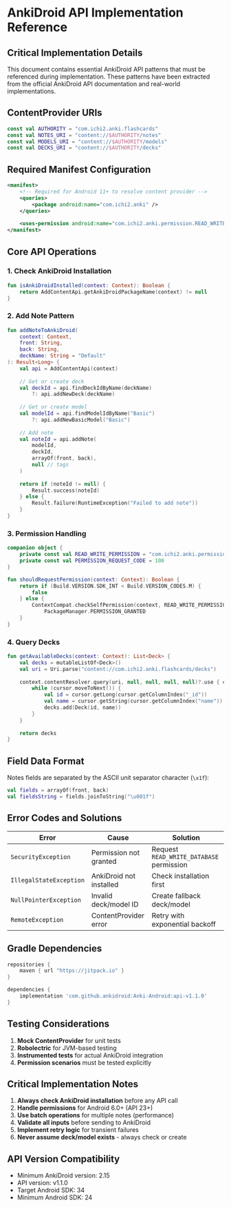 # AnkiDroid API Implementation Reference

## Critical Implementation Details

This document contains essential AnkiDroid API patterns that must be referenced during implementation. These patterns have been extracted from the official AnkiDroid API documentation and real-world implementations.

## ContentProvider URIs

```kotlin
const val AUTHORITY = "com.ichi2.anki.flashcards"
const val NOTES_URI = "content://$AUTHORITY/notes"
const val MODELS_URI = "content://$AUTHORITY/models"
const val DECKS_URI = "content://$AUTHORITY/decks"
```

## Required Manifest Configuration

```xml
<manifest>
    <!-- Required for Android 11+ to resolve content provider -->
    <queries>
        <package android:name="com.ichi2.anki" />
    </queries>
    
    <uses-permission android:name="com.ichi2.anki.permission.READ_WRITE_DATABASE" />
</manifest>
```

## Core API Operations

### 1. Check AnkiDroid Installation
```kotlin
fun isAnkiDroidInstalled(context: Context): Boolean {
    return AddContentApi.getAnkiDroidPackageName(context) != null
}
```

### 2. Add Note Pattern
```kotlin
fun addNoteToAnkiDroid(
    context: Context, 
    front: String, 
    back: String, 
    deckName: String = "Default"
): Result<Long> {
    val api = AddContentApi(context)
    
    // Get or create deck
    val deckId = api.findDeckIdByName(deckName) 
        ?: api.addNewDeck(deckName)
    
    // Get or create model  
    val modelId = api.findModelIdByName("Basic")
        ?: api.addNewBasicModel("Basic")
    
    // Add note
    val noteId = api.addNote(
        modelId,
        deckId,
        arrayOf(front, back),
        null // tags
    )
    
    return if (noteId != null) {
        Result.success(noteId)
    } else {
        Result.failure(RuntimeException("Failed to add note"))
    }
}
```

### 3. Permission Handling
```kotlin
companion object {
    private const val READ_WRITE_PERMISSION = "com.ichi2.anki.permission.READ_WRITE_DATABASE"
    private const val PERMISSION_REQUEST_CODE = 100
}

fun shouldRequestPermission(context: Context): Boolean {
    return if (Build.VERSION.SDK_INT < Build.VERSION_CODES.M) {
        false
    } else {
        ContextCompat.checkSelfPermission(context, READ_WRITE_PERMISSION) != 
            PackageManager.PERMISSION_GRANTED
    }
}
```

### 4. Query Decks
```kotlin
fun getAvailableDecks(context: Context): List<Deck> {
    val decks = mutableListOf<Deck>()
    val uri = Uri.parse("content://com.ichi2.anki.flashcards/decks")
    
    context.contentResolver.query(uri, null, null, null, null)?.use { cursor ->
        while (cursor.moveToNext()) {
            val id = cursor.getLong(cursor.getColumnIndex("_id"))
            val name = cursor.getString(cursor.getColumnIndex("name"))
            decks.add(Deck(id, name))
        }
    }
    
    return decks
}
```

## Field Data Format

Notes fields are separated by the ASCII unit separator character (`\x1f`):

```kotlin
val fields = arrayOf(front, back)
val fieldsString = fields.joinToString("\u001f")
```

## Error Codes and Solutions

| Error | Cause | Solution |
|-------|-------|----------|
| `SecurityException` | Permission not granted | Request `READ_WRITE_DATABASE` permission |
| `IllegalStateException` | AnkiDroid not installed | Check installation first |
| `NullPointerException` | Invalid deck/model ID | Create fallback deck/model |
| `RemoteException` | ContentProvider error | Retry with exponential backoff |

## Gradle Dependencies

```gradle
repositories {
    maven { url "https://jitpack.io" }
}

dependencies {
    implementation 'com.github.ankidroid:Anki-Android:api-v1.1.0'
}
```

## Testing Considerations

1. **Mock ContentProvider** for unit tests
2. **Robolectric** for JVM-based testing
3. **Instrumented tests** for actual AnkiDroid integration
4. **Permission scenarios** must be tested explicitly

## Critical Implementation Notes

1. **Always check AnkiDroid installation** before any API call
2. **Handle permissions** for Android 6.0+ (API 23+)
3. **Use batch operations** for multiple notes (performance)
4. **Validate all inputs** before sending to AnkiDroid
5. **Implement retry logic** for transient failures
6. **Never assume deck/model exists** - always check or create

## API Version Compatibility

- Minimum AnkiDroid version: 2.15
- API version: v1.1.0
- Target Android SDK: 34
- Minimum Android SDK: 24